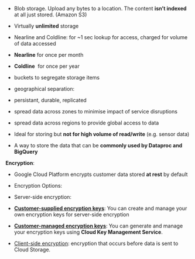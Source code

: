 -   Blob storage. Upload any bytes to a location. The content **isn’t indexed** at all just stored. (Amazon S3)
-   Virtually **unlimited** storage
-   Nearline and Coldline: for ~1 sec lookup for access, charged for volume of data accessed

-   **Nearline** for once per month
-   **Coldline**  for once per year 

-   buckets to segregate storage items 
-   geographical separation: 

-   persistant, durable, replicated
-   spread data across zones to minimise impact of service disruptions 
-   spread data across regions to provide global access to data 

-   Ideal for storing but **not for high volume of read/write** (e.g. sensor data)
-   A way to store the data that can be **commonly used by Dataproc and BigQuery**

  

**Encryption**:

-   Google Cloud Platform encrypts customer data stored **at rest** by default
-   Encryption Options:

-   Server-side encryption:

-   [**Customer-supplied encryption keys**](https://cloud.google.com/storage/docs/encryption/customer-supplied-keys): You can create and manage your own encryption keys for server-side encryption
-   [**Customer-managed encryption keys**](https://cloud.google.com/storage/docs/encryption/customer-managed-keys): You can generate and manage your encryption keys using **Cloud Key Management Service**.

-   [Client-side encryption](https://cloud.google.com/storage/docs/encryption/client-side-keys): encryption that occurs before data is sent to Cloud Storage.